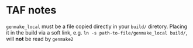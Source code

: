 # TAF notes 

`genmake_local` must be a file copied directly in your `build/` diretory. Placing it in the build via a soft link, e.g. `ln -s path-to-file/genmake_local build/`, will **not** be read by `genmake2`
